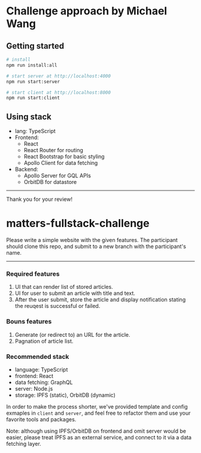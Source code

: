 # Challenge approach by Michael Wang

## Getting started

```sh
# install
npm run install:all

# start server at http://localhost:4000
npm run start:server

# start client at http://localhost:8000
npm run start:client
```

## Using stack

- lang: TypeScript
- Frontend:
  - React
  - React Router for routing
  - React Bootstrap for basic styling
  - Apollo Client for data fetching
- Backend:
  - Apollo Server for GQL APIs
  - OrbitDB for datastore

---

Thank you for your review!

# matters-fullstack-challenge

Please write a simple website with the given features. The participant should clone this repo, and submit to a new branch with the participant's name.

---

### Required features

1. UI that can render list of stored articles.
2. UI for user to submit an article with title and text.
3. After the user submit, store the article and display notification stating the reuqest is successful or failed.

### Bouns features

1. Generate (or redirect to) an URL for the article.
2. Pagnation of article list.

### Recommended stack

- language: TypeScript
- frontend: React
- data fetching: GraphQL
- server: Node.js
- storage: IPFS (static), OrbitDB (dynamic)

In order to make the process shorter, we've provided template and config exmaples in `client` and `server`, and feel free to refactor them and use your favorite tools and packages.

Note: although using IPFS/OrbitDB on frontend and omit server would be easier, please treat IPFS as an external service, and connect to it via a data fetching layer.
